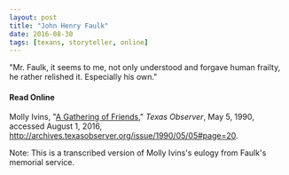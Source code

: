 ```yaml
---
layout: post
title: "John Henry Faulk"
date: 2016-08-30
tags: [texans, storyteller, online]
---
```


"Mr. Faulk, it seems to me, not only understood and forgave human frailty, he rather relished it. Especially his own."

#### Read Online
Molly Ivins, "[A Gathering of Friends](http://archives.texasobserver.org/issue/1990/05/05#page=20 "Molly Ivins's obituary in the Texas Observer for John Henry Faulk")," *Texas Observer*, May 5, 1990, accessed August 1, 2016, http://archives.texasobserver.org/issue/1990/05/05#page=20.

Note: This is a transcribed version of Molly Ivins's eulogy from Faulk's memorial service.
